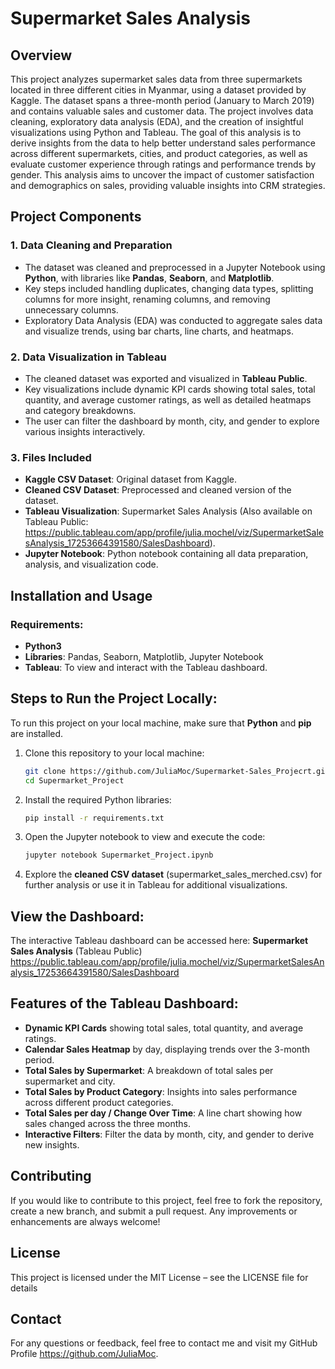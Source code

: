 # Supermarket Sales Analysis

## Overview

This project analyzes supermarket sales data from three supermarkets located in three different cities in Myanmar, using a dataset provided by Kaggle. The dataset spans a three-month period (January to March 2019) and contains valuable sales and customer data. The project involves data cleaning, exploratory data analysis (EDA), and the creation of insightful visualizations using Python and Tableau.
The goal of this analysis is to derive insights from the data to help better understand sales performance across different supermarkets, cities, and product categories, as well as evaluate customer experience through ratings and performance trends by gender. This analysis aims to uncover the impact of customer satisfaction and demographics on sales, providing valuable insights into CRM strategies.

## Project Components

### 1. Data Cleaning and Preparation
- The dataset was cleaned and preprocessed in a Jupyter Notebook using **Python**, with libraries like **Pandas**, **Seaborn**, and **Matplotlib**.
- Key steps included handling duplicates, changing data types, splitting columns for more insight, renaming columns, and removing unnecessary columns.
- Exploratory Data Analysis (EDA) was conducted to aggregate sales data and visualize trends, using bar charts, line charts, and heatmaps.

### 2. Data Visualization in Tableau
- The cleaned dataset was exported and visualized in **Tableau Public**.
- Key visualizations include dynamic KPI cards showing total sales, total quantity, and average customer ratings, as well as detailed heatmaps and category breakdowns.
- The user can filter the dashboard by month, city, and gender to explore various insights interactively.

### 3. Files Included
- **Kaggle CSV Dataset**: Original dataset from Kaggle.
- **Cleaned CSV Dataset**: Preprocessed and cleaned version of the dataset.
- **Tableau Visualization**: Supermarket Sales Analysis (Also available on Tableau Public: https://public.tableau.com/app/profile/julia.mochel/viz/SupermarketSalesAnalysis_17253664391580/SalesDashboard).
- **Jupyter Notebook**: Python notebook containing all data preparation, analysis, and visualization code.

## Installation and Usage
### Requirements:
- **Python3**
- **Libraries**: Pandas, Seaborn, Matplotlib, Jupyter Notebook
- **Tableau**: To view and interact with the Tableau dashboard.

## Steps to Run the Project Locally:
To run this project on your local machine, make sure that **Python** and **pip** are installed.
1. Clone this repository to your local machine:
   ```bash
   git clone https://github.com/JuliaMoc/Supermarket-Sales_Projecrt.git
   cd Supermarket_Project

2. Install the required Python libraries: 
   ```bash
   pip install -r requirements.txt
   
3. Open the Jupyter notebook to view and execute the code:
   ```bash
   jupyter notebook Supermarket_Project.ipynb

4. Explore the **cleaned CSV dataset** (supermarket_sales_merched.csv) for further analysis or use it in Tableau for additional visualizations.

## View the Dashboard:
The interactive Tableau dashboard can be accessed here: **Supermarket Sales Analysis** (Tableau Public) https://public.tableau.com/app/profile/julia.mochel/viz/SupermarketSalesAnalysis_17253664391580/SalesDashboard

## Features of the Tableau Dashboard:
- **Dynamic KPI Cards** showing total sales, total quantity, and average ratings.
- **Calendar Sales Heatmap** by day, displaying trends over the 3-month period.
- **Total Sales by Supermarket**: A breakdown of total sales per supermarket and city.
- **Total Sales by Product Category**: Insights into sales performance across different product categories.
- **Total Sales per day / Change Over Time**: A line chart showing how sales changed across the three months.
- **Interactive Filters**: Filter the data by month, city, and gender to derive new insights.

## Contributing
If you would like to contribute to this project, feel free to fork the repository, create a new branch, and submit a pull request. Any improvements or enhancements are always welcome!

## License
This project is licensed under the MIT License – see the LICENSE file for details

## Contact
For any questions or feedback, feel free to contact me and visit my GitHub Profile https://github.com/JuliaMoc.
